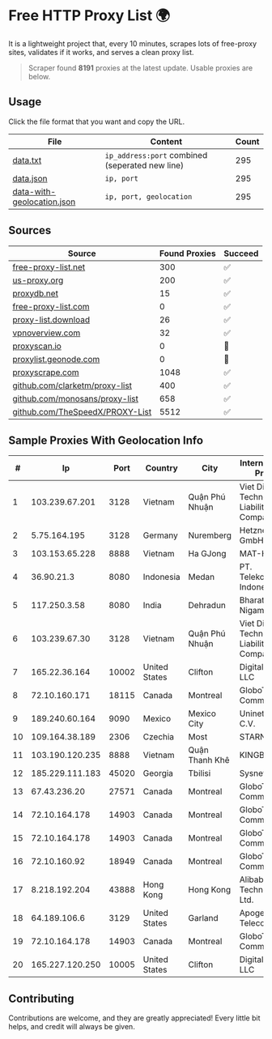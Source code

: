 
# Free HTTP Proxy List 🌍

It is a lightweight project that, every 10 minutes, scrapes lots of free-proxy sites, validates if it works, and serves a clean proxy list.


> Scraper found **8191** proxies at the latest update. Usable proxies are below.

## Usage

Click the file format that you want and copy the URL.


|File|Content|Count|
|----|-------|-----|
|[data.txt](https://raw.githubusercontent.com/themiralay/Proxy-List-World/master/data.txt)|`ip_address:port` combined (seperated new line)|295|
|[data.json](https://raw.githubusercontent.com/themiralay/Proxy-List-World/master/data.json)|`ip, port`|295|
|[data-with-geolocation.json](https://raw.githubusercontent.com/themiralay/Proxy-List-World/master/data-with-geolocation.json)|`ip, port, geolocation`|295|

## Sources

|Source|Found Proxies|Succeed|
|------|-------------|-------|
|[free-proxy-list.net](https://free-proxy-list.net)|300|✅|
|[us-proxy.org](https://www.us-proxy.org)|200|✅|
|[proxydb.net](http://proxydb.net)|15|✅|
|[free-proxy-list.com](https://free-proxy-list.com/?page=&port=&type%5B%5D=http&type%5B%5D=https&up_time=0&search=Search)|0|✅|
|[proxy-list.download](https://www.proxy-list.download/HTTP)|26|✅|
|[vpnoverview.com](https://vpnoverview.com/privacy/anonymous-browsing/free-proxy-servers)|32|✅|
|[proxyscan.io](https://www.proxyscan.io)|0|🚫|
|[proxylist.geonode.com](https://proxylist.geonode.com/api/proxy-list?limit=300&page=1&sort_by=lastChecked&sort_type=desc&protocols=http,https)|0|🚫|
|[proxyscrape.com](https://api.proxyscrape.com/v2/?request=displayproxies&protocol=http&timeout=10000&country=all&ssl=all&anonymity=all)|1048|✅|
|[github.com/clarketm/proxy-list](https://raw.githubusercontent.com/clarketm/proxy-list/master/proxy-list-raw.txt)|400|✅|
|[github.com/monosans/proxy-list](https://raw.githubusercontent.com/monosans/proxy-list/main/proxies/http.txt)|658|✅|
|[github.com/TheSpeedX/PROXY-List](https://raw.githubusercontent.com/TheSpeedX/PROXY-List/master/http.txt)|5512|✅|


## Sample Proxies With Geolocation Info

|#|Ip|Port|Country|City|Internet Service Provider|
|-|--|----|-------|----|-------------------------|
|1|103.239.67.201|3128|Vietnam|Quận Phú Nhuận|Viet Digital Technology Liability Company|
|2|5.75.164.195|3128|Germany|Nuremberg|Hetzner Online GmbH|
|3|103.153.65.228|8888|Vietnam|Ha GJong|MAT-HN|
|4|36.90.21.3|8080|Indonesia|Medan|PT. Telekomunikasi Indonesia|
|5|117.250.3.58|8080|India|Dehradun|Bharat Sanchar Nigam Ltd|
|6|103.239.67.30|3128|Vietnam|Quận Phú Nhuận|Viet Digital Technology Liability Company|
|7|165.22.36.164|10002|United States|Clifton|DigitalOcean, LLC|
|8|72.10.160.171|18115|Canada|Montreal|GloboTech Communications|
|9|189.240.60.164|9090|Mexico|Mexico City|Uninet S.A. de C.V.|
|10|109.164.38.189|2306|Czechia|Most|STARNET, s.r.o.|
|11|103.190.120.235|8888|Vietnam|Quận Thanh Khê|KINGBOND|
|12|185.229.111.183|45020|Georgia|Tbilisi|Sysnet LLC|
|13|67.43.236.20|27571|Canada|Montreal|GloboTech Communications|
|14|72.10.164.178|14903|Canada|Montreal|GloboTech Communications|
|15|72.10.164.178|14903|Canada|Montreal|GloboTech Communications|
|16|72.10.160.92|18949|Canada|Montreal|GloboTech Communications|
|17|8.218.192.204|43888|Hong Kong|Hong Kong|Alibaba (US) Technology Co., Ltd.|
|18|64.189.106.6|3129|United States|Garland|Apogee Telecom Inc.|
|19|72.10.164.178|14903|Canada|Montreal|GloboTech Communications|
|20|165.227.120.250|10005|United States|Clifton|DigitalOcean, LLC|



## Contributing

Contributions are welcome, and they are greatly appreciated! Every
little bit helps, and credit will always be given.

